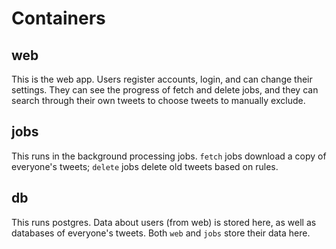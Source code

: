 # Containers

## web

This is the web app. Users register accounts, login, and can change their settings. They can see the progress of fetch and delete jobs, and they can search through their own tweets to choose tweets to manually exclude.

## jobs

This runs in the background processing jobs. `fetch` jobs download a copy of everyone's tweets; `delete` jobs delete old tweets based on rules.

## db

This runs postgres. Data about users (from web) is stored here, as well as databases of everyone's tweets. Both `web` and `jobs` store their data here.
